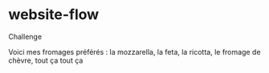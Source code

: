 # website-flow
Challenge 

Voici mes fromages préférés :
la mozzarella, la feta, la ricotta, le fromage de chèvre, tout ça tout ça